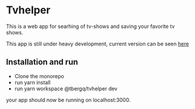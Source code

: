 # Tvhelper

This is a web app for searhing of tv-shows and saving your favorite tv shows. 

This app is still under heavy development, current version can be seen [here](htts://tvhelper.now.sh)

## Installation and run

- Clone the monorepo
- run yarn install
- run yarn workspace @tbergq/tvhelper dev

your app should now be running on localhost:3000.
